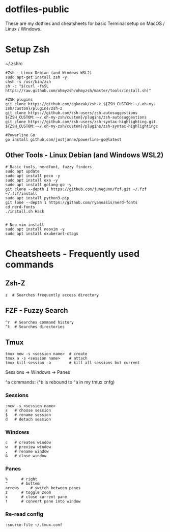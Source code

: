 # dotfiles-public

These are my dotfiles and cheatsheets for basic Terminal setup on MacOS / Linux / Windows.


# Setup Zsh
~/.zshrc

```
#Zsh - Linux Debian (and Windows WSL2)
sudo apt-get install zsh -y
chsh -s /usr/bin/zsh
sh -c "$(curl -fsSL https://raw.github.com/ohmyzsh/ohmyzsh/master/tools/install.sh)"

#ZSH plugins
git clone https://github.com/agkozak/zsh-z ${ZSH_CUSTOM:-~/.oh-my-zsh/custom}/plugins/zsh-z
git clone https://github.com/zsh-users/zsh-autosuggestions ${ZSH_CUSTOM:-~/.oh-my-zsh/custom}/plugins/zsh-autosuggestions
git clone https://github.com/zsh-users/zsh-syntax-highlighting.git ${ZSH_CUSTOM:-~/.oh-my-zsh/custom}/plugins/zsh-syntax-highlightingc

#Powerline Go
go install github.com/justjanne/powerline-go@latest
```

## Other Tools - Linux Debian (and Windows WSL2)
```
# Basic tools, nerdfont, fuzzy finders
sudo apt update
sudo apt install peco -y
sudo apt install exa -y
sudo apt install golang-go -y
git clone --depth 1 https://github.com/junegunn/fzf.git ~/.fzf
~/.fzf/install
sudo apt install python3-pip
git lone --depth 1 https://github.com/ryanoasis/nerd-fonts
cd nerd-fonts
./install.sh Hack


# Neo vim install
sudo apt install neovim -y
sudo apt install exuberant-ctags
```


# Cheatsheets - Frequently used commands

## Zsh-Z
```
z  # Searches frequently access directory
```
## FZF - Fuzzy Search
```
^r  # Searches command history
^t  # Searches directories
```


## Tmux
```
tmux new -s <session name>  # create
tmux a -s <session name>    # attach
tmux kill-session -a  	    # kill all sessions but current
```

Sessions 
	-> Windows 
		-> Panes

^a commands: (^b is rebound to ^a in my tmux cnfg)
### Sessions
```
:new -s <session name>
s	# choose session
$	# rename session
d 	# detach session
```


### Windows
```
c 	# creates window
w 	# preview window
, 	# rename window
& 	# close window
```


### Panes
```
% 	   # right
" 	   # bottem
arrows 	   # switch between panes
z 	   # toggle zoom
x 	   # close current pane
! 	   # convert pane into window
```

### Re-read config
```
:source-file ~/.tmux.conf
```
